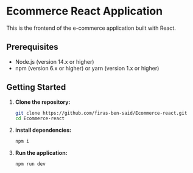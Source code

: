 # Ecommerce React Application

This is the frontend of the e-commerce application built with React.

## Prerequisites

- Node.js (version 14.x or higher)
- npm (version 6.x or higher) or yarn (version 1.x or higher)

## Getting Started

1. **Clone the repository:**

   ```bash
   git clone https://github.com/firas-ben-said/Ecommerce-react.git
   cd Ecommerce-react
2. **install dependencies:**
   ```bash
   npm i
3. **Run the application:**
   ```bash
   npm run dev
